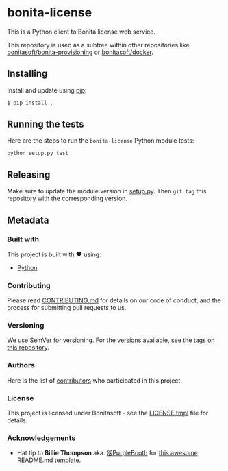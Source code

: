 # bonita-license

This is a Python client to Bonita license web service.

This repository is used as a subtree within other repositories like [bonitasoft/bonita-provisioning](https://github.com/bonitasoft/bonita-provisioning/) or [bonitasoft/docker](https://github.com/bonitasoft/docker/).

## Installing

Install and update using [pip](https://pip.pypa.io/en/stable/quickstart/):

```bash
$ pip install .
```

## Running the tests

Here are the steps to run the `bonita-license` Python module tests:
```bash
python setup.py test
```

## Releasing

Make sure to update the module version in [setup.py](setup.py). Then `git tag` this repository with the corresponding version.


## Metadata

### Built with

This project is built with :heart: using:

* [Python](https://www.python.org/)

### Contributing

Please read [CONTRIBUTING.md](https://gist.github.com/PurpleBooth/b24679402957c63ec426) for details on our code of conduct, and the process for submitting pull requests to us.

### Versioning

We use [SemVer](http://semver.org/) for versioning. For the versions available, see the [tags on this repository](https://github.com/bonitasoft/bonita-provisioning/tags). 

### Authors

Here is the list of [contributors](https://github.com/bonitasoft/bonita-provisioning/contributors) who participated in this project.

### License

This project is licensed under Bonitasoft - see the [LICENSE.tmpl](https://github.com/bonitasoft/bonita-provisioning/blob/master/bonita-continuous-delivery/LICENSE.tmpl) file for details.

### Acknowledgements

* Hat tip to **Billie Thompson** aka. [@PurpleBooth](https://github.com/PurpleBooth) for [this awesome README.md template](https://gist.github.com/PurpleBooth/109311bb0361f32d87a2).
